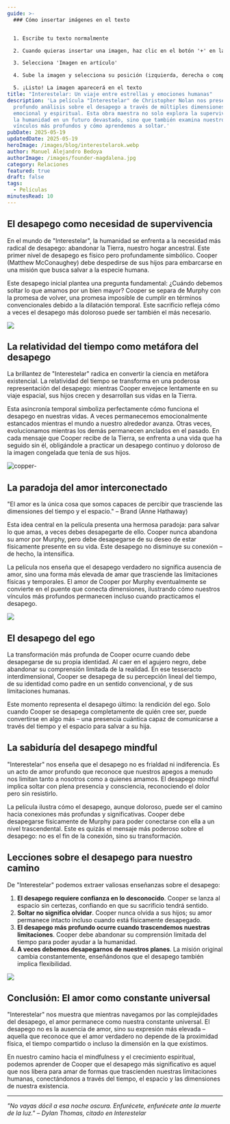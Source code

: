 ```yaml
---
guide: >-
  ### Cómo insertar imágenes en el texto


  1. Escribe tu texto normalmente

  2. Cuando quieras insertar una imagen, haz clic en el botón '+' en la barra de herramientas

  3. Selecciona 'Imagen en artículo'

  4. Sube la imagen y selecciona su posición (izquierda, derecha o completa)

  5. ¡Listo! La imagen aparecerá en el texto
title: "Interestelar: Un viaje entre estrellas y emociones humanas"
description: 'La película "Interestelar" de Christopher Nolan nos presenta un
  profundo análisis sobre el desapego a través de múltiples dimensiones: física,
  emocional y espiritual. Esta obra maestra no solo explora la supervivencia de
  la humanidad en un futuro devastado, sino que también examina nuestros
  vínculos más profundos y cómo aprendemos a soltar.'
pubDate: 2025-05-19
updatedDate: 2025-05-19
heroImage: /images/blog/interestelarok.webp
author: Manuel Alejandro Bedoya
authorImage: /images/founder-magdalena.jpg
category: Relaciones
featured: true
draft: false
tags:
  - Películas
minutesRead: 10
---
```

## El desapego como necesidad de supervivencia

En el mundo de "Interestelar", la humanidad se enfrenta a la necesidad más radical de desapego: abandonar la Tierra, nuestro hogar ancestral. Este primer nivel de desapego es físico pero profundamente simbólico. Cooper (Matthew McConaughey) debe despedirse de sus hijos para embarcarse en una misión que busca salvar a la especie humana.

Este desapego inicial plantea una pregunta fundamental: ¿Cuándo debemos soltar lo que amamos por un bien mayor? Cooper se separa de Murphy con la promesa de volver, una promesa imposible de cumplir en términos convencionales debido a la dilatación temporal. Este sacrificio refleja cómo a veces el desapego más doloroso puede ser también el más necesario.

![](/images/blog/interstelar-1-.webp)

## La relatividad del tiempo como metáfora del desapego

La brillantez de "Interestelar" radica en convertir la ciencia en metáfora existencial. La relatividad del tiempo se transforma en una poderosa representación del desapego: mientras Cooper envejece lentamente en su viaje espacial, sus hijos crecen y desarrollan sus vidas en la Tierra.

Esta asincronía temporal simboliza perfectamente cómo funciona el desapego en nuestras vidas. A veces permanecemos emocionalmente estancados mientras el mundo a nuestro alrededor avanza. Otras veces, evolucionamos mientras los demás permanecen anclados en el pasado. En cada mensaje que Cooper recibe de la Tierra, se enfrenta a una vida que ha seguido sin él, obligándole a practicar un desapego continuo y doloroso de la imagen congelada que tenía de sus hijos.

![copper-](/images/blog/interstellar-073.webp)

## La paradoja del amor interconectado

"El amor es la única cosa que somos capaces de percibir que trasciende las dimensiones del tiempo y el espacio." – Brand (Anne Hathaway)

Esta idea central en la película presenta una hermosa paradoja: para salvar lo que amas, a veces debes desapegarte de ello. Cooper nunca abandona su amor por Murphy, pero debe desapegarse de su deseo de estar físicamente presente en su vida. Este desapego no disminuye su conexión – de hecho, la intensifica.

La película nos enseña que el desapego verdadero no significa ausencia de amor, sino una forma más elevada de amar que trasciende las limitaciones físicas y temporales. El amor de Cooper por Murphy eventualmente se convierte en el puente que conecta dimensiones, ilustrando cómo nuestros vínculos más profundos permanecen incluso cuando practicamos el desapego.

![](/images/blog/black-hole.jpg)

## El desapego del ego

La transformación más profunda de Cooper ocurre cuando debe desapegarse de su propia identidad. Al caer en el agujero negro, debe abandonar su comprensión limitada de la realidad. En ese tesseracto interdimensional, Cooper se desapega de su percepción lineal del tiempo, de su identidad como padre en un sentido convencional, y de sus limitaciones humanas.

Este momento representa el desapego último: la rendición del ego. Solo cuando Cooper se desapega completamente de quién cree ser, puede convertirse en algo más – una presencia cuántica capaz de comunicarse a través del tiempo y el espacio para salvar a su hija.

## La sabiduría del desapego mindful

"Interestelar" nos enseña que el desapego no es frialdad ni indiferencia. Es un acto de amor profundo que reconoce que nuestros apegos a menudo nos limitan tanto a nosotros como a quienes amamos. El desapego mindful implica soltar con plena presencia y consciencia, reconociendo el dolor pero sin resistirlo.

La película ilustra cómo el desapego, aunque doloroso, puede ser el camino hacia conexiones más profundas y significativas. Cooper debe desapegarse físicamente de Murphy para poder conectarse con ella a un nivel trascendental. Este es quizás el mensaje más poderoso sobre el desapego: no es el fin de la conexión, sino su transformación.

## Lecciones sobre el desapego para nuestro camino

De "Interestelar" podemos extraer valiosas enseñanzas sobre el desapego:

1. **El desapego requiere confianza en lo desconocido**. Cooper se lanza al espacio sin certezas, confiando en que su sacrificio tendrá sentido.
2. **Soltar no significa olvidar**. Cooper nunca olvida a sus hijos; su amor permanece intacto incluso cuando está físicamente desapegado.
3. **El desapego más profundo ocurre cuando trascendemos nuestras limitaciones**. Cooper debe abandonar su comprensión limitada del tiempo para poder ayudar a la humanidad.
4. **A veces debemos desapegarnos de nuestros planes**. La misión original cambia constantemente, enseñándonos que el desapego también implica flexibilidad.



![](/images/blog/murph.jpg)

## Conclusión: El amor como constante universal

"Interestelar" nos muestra que mientras navegamos por las complejidades del desapego, el amor permanece como nuestra constante universal. El desapego no es la ausencia de amor, sino su expresión más elevada – aquella que reconoce que el amor verdadero no depende de la proximidad física, el tiempo compartido o incluso la dimensión en la que existimos.

En nuestro camino hacia el mindfulness y el crecimiento espiritual, podemos aprender de Cooper que el desapego más significativo es aquel que nos libera para amar de formas que trascienden nuestras limitaciones humanas, conectándonos a través del tiempo, el espacio y las dimensiones de nuestra existencia.

- - -

*"No vayas dócil a esa noche oscura. Enfurécete, enfurécete ante la muerte de la luz." – Dylan Thomas, citado en Interestelar*